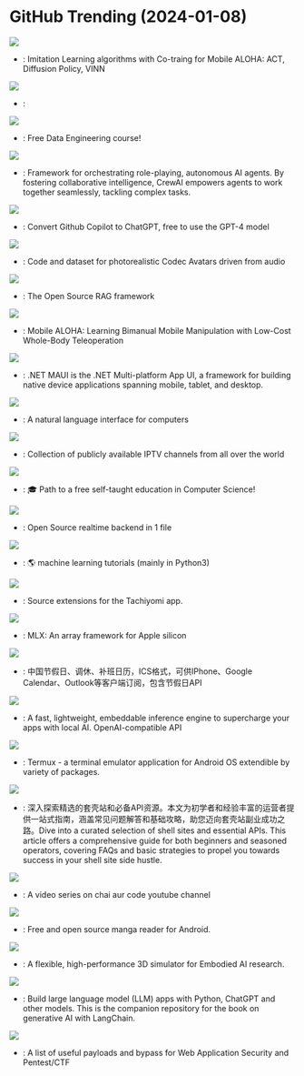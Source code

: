 # GitHub Trending (2024-01-08)

![](https://img.shields.io/badge/Python-New%20457-green?style=flat-square&logo=appveyor)
- [](https://github.comundefined): Imitation Learning algorithms with Co-traing for Mobile ALOHA: ACT, Diffusion Policy, VINN

![](https://img.shields.io/badge/C%23-New%2049-green?style=flat-square&logo=appveyor)
- [](https://github.comundefined): 

![](https://img.shields.io/badge/Jupyter%20Notebook-New%20154-green?style=flat-square&logo=appveyor)
- [](https://github.comundefined): Free Data Engineering course!

![](https://img.shields.io/badge/Python-New%201-green?style=flat-square&logo=appveyor)
- [](https://github.comundefined): Framework for orchestrating role-playing, autonomous AI agents. By fostering collaborative intelligence, CrewAI empowers agents to work together seamlessly, tackling complex tasks.

![](https://img.shields.io/badge/Go-New%20510-green?style=flat-square&logo=appveyor)
- [](https://github.comundefined): Convert Github Copilot to ChatGPT, free to use the GPT-4 model

![](https://img.shields.io/badge/Python-New%20257-green?style=flat-square&logo=appveyor)
- [](https://github.comundefined): Code and dataset for photorealistic Codec Avatars driven from audio

![](https://img.shields.io/badge/Python-New%20161-green?style=flat-square&logo=appveyor)
- [](https://github.comundefined): The Open Source RAG framework

![](https://img.shields.io/badge/Jupyter%20Notebook-New%20337-green?style=flat-square&logo=appveyor)
- [](https://github.comundefined): Mobile ALOHA: Learning Bimanual Mobile Manipulation with Low-Cost Whole-Body Teleoperation

![](https://img.shields.io/badge/C%23-New%20119-green?style=flat-square&logo=appveyor)
- [](https://github.comundefined): .NET MAUI is the .NET Multi-platform App UI, a framework for building native device applications spanning mobile, tablet, and desktop.

![](https://img.shields.io/badge/Python-New%20155-green?style=flat-square&logo=appveyor)
- [](https://github.comundefined): A natural language interface for computers

![](https://img.shields.io/badge/JavaScript-New%2062-green?style=flat-square&logo=appveyor)
- [](https://github.comundefined): Collection of publicly available IPTV channels from all over the world

![](https://img.shields.io/badge/none-New%20313-green?style=flat-square&logo=appveyor)
- [](https://github.comundefined): 🎓 Path to a free self-taught education in Computer Science!

![](https://img.shields.io/badge/Go-New%20500-green?style=flat-square&logo=appveyor)
- [](https://github.comundefined): Open Source realtime backend in 1 file

![](https://img.shields.io/badge/HTML-New%2084-green?style=flat-square&logo=appveyor)
- [](https://github.comundefined): 🌎 machine learning tutorials (mainly in Python3)

![](https://img.shields.io/badge/Kotlin-New%2052-green?style=flat-square&logo=appveyor)
- [](https://github.comundefined): Source extensions for the Tachiyomi app.

![](https://img.shields.io/badge/C%2B%2B-New%20103-green?style=flat-square&logo=appveyor)
- [](https://github.comundefined): MLX: An array framework for Apple silicon

![](https://img.shields.io/badge/none-New%20140-green?style=flat-square&logo=appveyor)
- [](https://github.comundefined): 中国节假日、调休、补班日历，ICS格式，可供IPhone、Google Calendar、Outlook等客户端订阅，包含节假日API

![](https://img.shields.io/badge/C%2B%2B-New%20198-green?style=flat-square&logo=appveyor)
- [](https://github.comundefined): A fast, lightweight, embeddable inference engine to supercharge your apps with local AI. OpenAI-compatible API

![](https://img.shields.io/badge/Java-New%2038-green?style=flat-square&logo=appveyor)
- [](https://github.comundefined): Termux - a terminal emulator application for Android OS extendible by variety of packages.

![](https://img.shields.io/badge/none-New%20305-green?style=flat-square&logo=appveyor)
- [](https://github.comundefined): 深入探索精选的套壳站和必备API资源。本文为初学者和经验丰富的运营者提供一站式指南，涵盖常见问题解答和基础攻略，助您迈向套壳站副业成功之路。Dive into a curated selection of shell sites and essential APIs. This article offers a comprehensive guide for both beginners and seasoned operators, covering FAQs and basic strategies to propel you towards success in your shell site side hustle.

![](https://img.shields.io/badge/JavaScript-New%2041-green?style=flat-square&logo=appveyor)
- [](https://github.comundefined): A video series on chai aur code youtube channel

![](https://img.shields.io/badge/Kotlin-New%2056-green?style=flat-square&logo=appveyor)
- [](https://github.comundefined): Free and open source manga reader for Android.

![](https://img.shields.io/badge/C%2B%2B-New%207-green?style=flat-square&logo=appveyor)
- [](https://github.comundefined): A flexible, high-performance 3D simulator for Embodied AI research.

![](https://img.shields.io/badge/Jupyter%20Notebook-New%2015-green?style=flat-square&logo=appveyor)
- [](https://github.comundefined): Build large language model (LLM) apps with Python, ChatGPT and other models. This is the companion repository for the book on generative AI with LangChain.

![](https://img.shields.io/badge/Python-New%20196-green?style=flat-square&logo=appveyor)
- [](https://github.comundefined): A list of useful payloads and bypass for Web Application Security and Pentest/CTF


